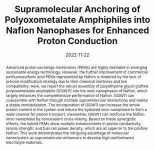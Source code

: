 ---
title: "Supramolecular Anchoring of Polyoxometalate Amphiphiles into Nafion Nanophases for Enhanced Proton Conduction"
authors:
- Haibo He
- Youliang Zhu
- Tingting Li
- Shihao Song
- Liang Zhai
- Xiang Li
- Lixin Wu
- Haolong Li
date: "2022-11-22"
doi: "10.1021/acsnano.2c08614"
publication_types: ["期刊文章"]
publication: "ACS Nano"
publication_short: "ACS Nano"
abstract: "
<!--more-->
Advanced proton exchange membranes (PEMs) are highly desirable  in emerging sustainable energy technology. However, the further  improvement of commercial perfluorosulfonic acid PEMs represented by  Nafion is hindered by the lack of precise modification strategy due to  their chemical inertness and low compatibility. Here, we report the  robust assembly of polyethylene glycol grafted polyoxometalate  amphiphile (GSiW11) into the ionic nanophases of Nafion, which largely  enhances the comprehensive performance of Nafion. GSiW11 can coassemble  with Nafion through multiple supramolecular interactions and realize a  stable immobilization. The incorporation of GSiW11 can increase the  whole proton content in the system and induce the hydrated ionic  nanophase to form a wide channel for proton transport; meanwhile, GSiW11  can reinforce the Nafion ionic nanophase by noncovalent cross-linking.  Based on these synergistic effects, the hybrid PEMs show multiple  enhancements in proton conductivity, tensile strength, and fuel cell  power density, which are all superior to the pristine Nafion. This work  demonstrates the intriguing advantage of molecular nanoclusters as  supramolecular enhancers to develop high-performance electrolyte  materials."
url_pdf: "https://doi.org/10.1021/acsnano.2c08614"
---